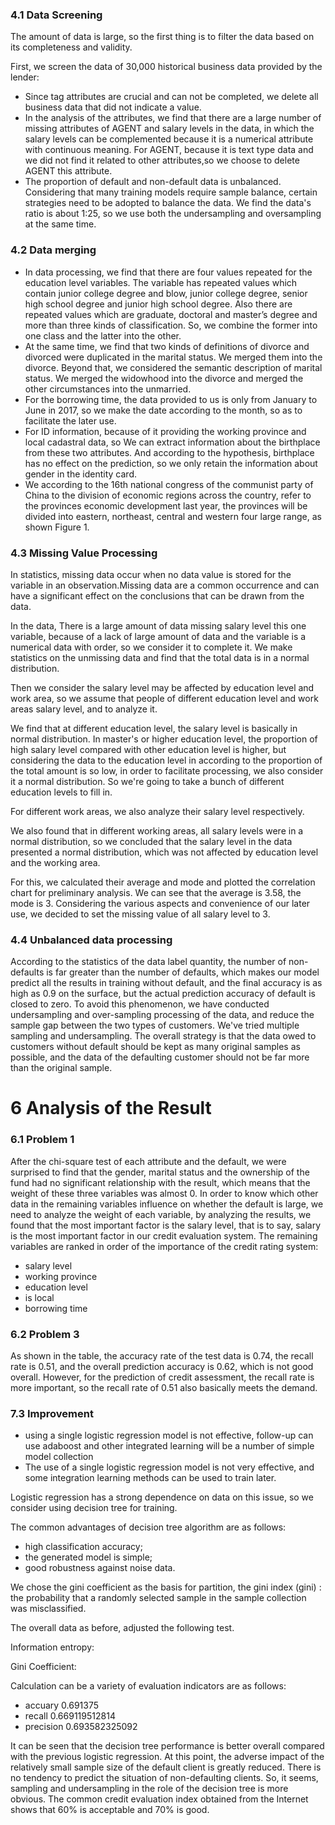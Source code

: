 ### 4.1 Data Screening

The amount of data is large, so the first thing is to filter the data based on its completeness
and validity.

First, we screen the data of 30,000 historical business data provided by the lender:

- Since tag attributes are crucial and can not be completed, we delete all business data that did not indicate a value.
- In the analysis of the attributes, we find that there are a large number of missing
attributes of AGENT and salary levels in the data, in which the salary levels can be complemented because it is a numerical attribute with continuous meaning. For AGENT, because it is text type data and we did not find it related to other attributes,so we choose to delete AGENT this attribute.
- The proportion of default and non-default data is unbalanced. Considering that many training models require sample balance, certain strategies need to be adopted to balance the data. We find the data's ratio is about 1:25, so we use both the undersampling and oversampling at the same time.

### 4.2 Data merging

- In data processing, we find that there are four values repeated for the education level variables. The variable has repeated values which contain junior college degree and blow, junior college degree, senior high school degree and junior high school degree. Also there are repeated values which are graduate, doctoral and master’s degree and more than three kinds of classification. So, we combine the former into one class and the latter into the other.
- At the same time, we find that two kinds of definitions of divorce and divorced were duplicated in the marital status. We merged them into the divorce. Beyond that, we considered the semantic description of marital status. We merged the widowhood into the divorce and merged the other circumstances into the unmarried.
- For the borrowing time, the data provided to us is only from January to June in 2017, so we make the date according to the month, so as to facilitate the later use.
- For ID information, because of it providing the working province and local cadastral data, so We can extract information about the birthplace from these two attributes. And according to the hypothesis, birthplace has no effect on the prediction, so we only retain the information about gender in the identity card.
- We according to the 16th national congress of the communist party of China to the division of economic regions across the country, refer to the provinces economic development last year, the provinces will be divided into eastern, northeast, central and western four large range, as shown Figure 1.

<!-- 图1 -->

### 4.3 Missing Value Processing

In statistics, missing data occur when no data value is stored for the variable in an observation.Missing data are a common occurrence and can have a significant effect on the conclusions that can be drawn from the data.

In the data, There is a large amount of data missing salary level this one variable, because of a lack of large amount of data and the variable is a numerical data with order, so we consider it to complete it. We make statistics on the unmissing data and find that the total data is in a normal distribution.

Then we consider the salary level may be affected by education level and work area, so we assume that people of different education level and work areas salary level, and to analyze it.

<!-- 图2 -->


<!-- 图3 -->


<!-- 图4 -->

We find that at different education level, the salary level is basically in normal distribution. In master's or higher education level, the proportion of high salary level compared with other education level is higher, but considering the data to the education level in according to the proportion of the total amount is so low, in order to facilitate processing, we also consider it a normal distribution. So we're going to take a bunch of different education levels to fill in.

For different work areas, we also analyze their salary level respectively.

<!-- 图 -->


<!-- 图 -->


<!-- 图 -->


<!-- 图 -->

We also found that in different working areas, all salary levels were in a normal distribution, so we concluded that the salary level in the data presented a normal distribution, which was not affected by education level and the working area.

For this, we calculated their average and mode and plotted the correlation chart for preliminary analysis. We can see that the average is 3.58, the mode is 3. Considering the various aspects and convenience of our later use, we decided to set the missing value of all salary level to 3.

<!-- 表1 -->

### 4.4 Unbalanced data processing

According to the statistics of the data label quantity, the number of non-defaults is far greater than the number of defaults, which makes our model predict all the results in training without default, and the final accuracy is as high as 0.9 on the surface, but the actual prediction accuracy of default is closed to zero. To avoid this phenomenon, we have conducted undersampling and over-sampling processing of the data, and reduce the sample gap between the two types of customers. We've tried multiple sampling and undersampling. The overall strategy is that the data owed to customers without default should be kept as many original samples as possible, and the data of the defaulting customer should not be far more than the original sample.

# 6 Analysis of the Result

### 6.1 Problem 1

After the chi-square test of each attribute and the default, we were surprised to find that the gender, marital status and the ownership of the fund had no significant relationship with the result, which means that the weight of these three variables was almost 0.
In order to know which other data in the remaining variables influence on whether the default is large, we need to analyze the weight of each variable, by analyzing the results, we found that the most important factor is the salary level, that is to say, salary is the most important factor in our credit evaluation system. The remaining variables are ranked in order of the importance of the credit rating system:

- salary level
- working province
- education level
- is local
- borrowing time

### 6.2 Problem 3

As shown in the table, the accuracy rate of the test data is 0.74, the recall rate is 0.51, and the overall prediction accuracy is 0.62, which is not good overall. However, for the prediction of credit assessment, the recall rate is more important, so the recall rate of 0.51 also basically meets the demand.

<!-- 表  结果分析 -->




### 7.3 Improvement

- using a single logistic regression model is not effective, follow-up can use adaboost and other integrated learning will be a number of simple model collection
- The use of a single logistic regression model is not very effective, and some integration learning methods can be used to train later.

Logistic regression has a strong dependence on data on this issue, so we consider using decision tree for training.

The common advantages of decision tree algorithm are as follows:

- high classification accuracy;
- the generated model is simple;
- good robustness against noise data.

We chose the gini coefficient as the basis for partition, the gini index (gini) : the probability that a randomly selected sample in the sample collection was misclassified.

The overall data as before, adjusted the following test.

Information entropy:

<!-- 信息熵公式 -->

Gini Coefficient:

<!-- 基尼系数 -->

Calculation can be a variety of evaluation indicators are as follows:

- accuary 0.691375
- recall 0.669119512814
- precision 0.693582325092

It can be seen that the decision tree performance is better overall compared with the previous logistic regression. At this point, the adverse impact of the relatively small sample size of the default client is greatly reduced. There is no tendency to predict the situation of non-defaulting clients. So, it seems, sampling and undersampling in the role of the decision tree is more obvious. The common credit evaluation index obtained from the Internet shows that 60% is acceptable and 70% is good.